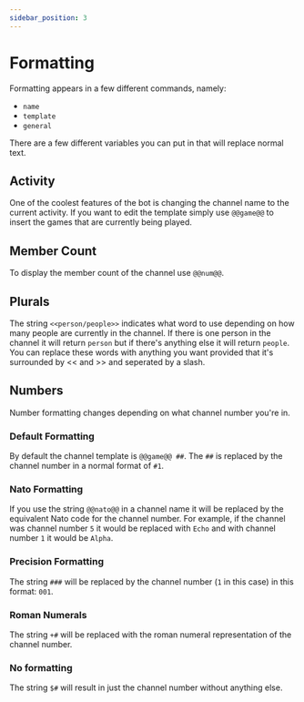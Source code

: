 ```yaml
---
sidebar_position: 3
---
```


# Formatting

Formatting appears in a few different commands, namely:

- `name`
- `template`
- `general`

There are a few different variables you can put in that will replace normal text.

## Activity

One of the coolest features of the bot is changing the channel name to the current activity. If you want to edit the template simply use `@@game@@` to insert the games that are currently being played.

## Member Count

To display the member count of the channel use `@@num@@`.

## Plurals

The string `<<person/people>>` indicates what word to use depending on how many people are currently in the channel. If there is one person in the channel it will return `person` but if there's anything else it will return `people`. You can replace these words with anything you want provided that it's surrounded by << and >> and seperated by a slash.

## Numbers

Number formatting changes depending on what channel number you're in.

### Default Formatting

By default the channel template is `@@game@@ ##`. The `##` is replaced by the channel number in a normal format of `#1`.

### Nato Formatting

If you use the string `@@nato@@` in a channel name it will be replaced by the equivalent Nato code for the channel number. For example, if the channel was channel number `5` it would be replaced with `Echo` and with channel number `1` it would be `Alpha`.

### Precision Formatting

The string `###` will be replaced by the channel number (`1` in this case) in this format: `001`.

### Roman Numerals

The string `+#` will be replaced with the roman numeral representation of the channel number.

### No formatting

The string `$#` will result in just the channel number without anything else.
